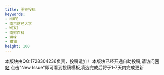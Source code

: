 ```yaml
---
title: 图鉴投稿
keywords:
- NUFE
- 南京财经大学
- WIKI
- 南财百科
- 猫咪
- 猫猫
height: 100
---
```

本版块由QQ:1728304236负责，投稿请加！
本版块已经开通自助投稿,请访问<a href="https://github.com/LokmenoWer/nufe-wiki/issues">网站</a>,点击"New Issue"即可看到投稿模板,填选完成后将于1-7天内完成更新